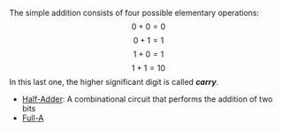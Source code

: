 The simple addition consists of four possible elementary operations:
$$0+0=0$$
$$0+1=1$$
$$1+0=1$$
$$1+1=10$$
In this last one, the higher significant digit is called **_carry_**. 
- <u>Half-Adder</u>: A combinational circuit that performs the addition of two bits
- <u>Full-A</u>